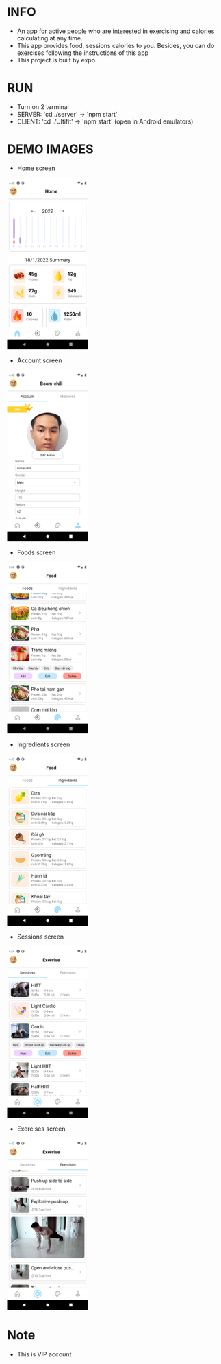 # INFO
- An app for active people who are interested in exercising and calories calculating at any time.
- This app provides food, sessions calories to you. Besides, you can do exercises following the instructions of this app
- This project is built by expo

# RUN
<!-- S1: <br> -->
- Turn on 2 terminal
- SERVER: 'cd ./server' -> 'npm start'
- CLIENT: 'cd ./Ultifit' -> 'npm start' (open in Android emulators)

<!-- S2: <br>
- Mail me and I will send you apk file
- My mail: phuongnam.infl@gmail.com -->

# DEMO IMAGES
- Home screen
<img src="./imgs/sc-home-screen.png" alt="img" height="400"/>

- Account screen
<img src="./imgs/sc-user-screen.png" alt="img" height="400"/>

- Foods screen
<img src="./imgs/sc-foods-screen.png" alt="img" height="400"/>

- Ingredients screen
<img src="./imgs/sc-ingredients-screen.png" alt="img" height="400"/>

- Sessions screen
<img src="./imgs/sc-sessions-screen.png" alt="img" height="400"/>

- Exercises screen
<img src="./imgs/sc-exercises-screen.png" alt="img" height="400"/>

# Note
- This is VIP account
